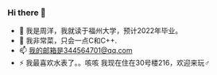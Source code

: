 ### Hi there 👋
- 🔭 我是周洋，我就读于福州大学，预计2022年毕业。
- 🌱 我非常菜，只会一点C和C++.
- 📫 我的邮箱是344564701@qq.com
- ⚡ 我最喜欢水表了。。咳咳
我现在住在30号楼216，欢迎来玩♂
<!--
**John-Tzemin/John-Tzemin** is a ✨ _special_ ✨ repository because its `README.md` (this file) appears on your GitHub profile.


-->
